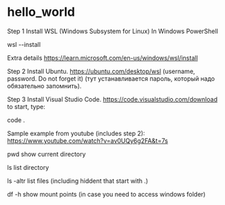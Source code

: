 # hello_world

Step 1 Install WSL (Windows Subsystem for Linux)
In Windows PowerShell

wsl --install

Extra details
https://learn.microsoft.com/en-us/windows/wsl/install

Step 2 Install Ubuntu.
https://ubuntu.com/desktop/wsl
(username, password. Do not forget it)
(тут устанавливается пароль, который надо обязательно запомнить).

Step 3 Install Visual Studio Code.
https://code.visualstudio.com/download
to start, type:

code .

Sample example from youtube (includes step 2):
https://www.youtube.com/watch?v=av0UQy6g2FA&t=7s

pwd       show current directory

ls        list directory

ls -altr  list files (including hiddent that start with .)

df -h     show mount points (in case you need to access windows folder)



